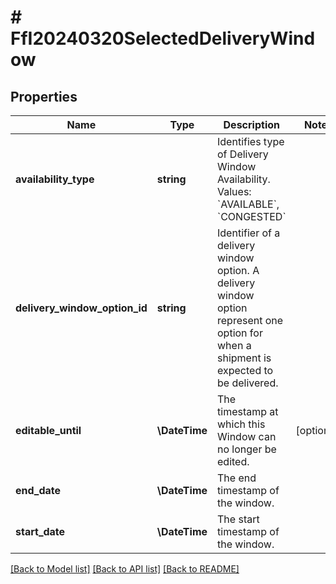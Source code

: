 # # FfI20240320SelectedDeliveryWindow

## Properties

Name | Type | Description | Notes
------------ | ------------- | ------------- | -------------
**availability_type** | **string** | Identifies type of Delivery Window Availability. Values: &#x60;AVAILABLE&#x60;, &#x60;CONGESTED&#x60; |
**delivery_window_option_id** | **string** | Identifier of a delivery window option. A delivery window option represent one option for when a shipment is expected to be delivered. |
**editable_until** | **\DateTime** | The timestamp at which this Window can no longer be edited. | [optional]
**end_date** | **\DateTime** | The end timestamp of the window. |
**start_date** | **\DateTime** | The start timestamp of the window. |

[[Back to Model list]](../../README.md#models) [[Back to API list]](../../README.md#endpoints) [[Back to README]](../../README.md)
